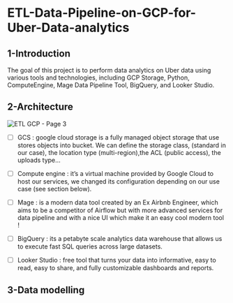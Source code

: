 # ETL-Data-Pipeline-on-GCP-for-Uber-Data-analytics
## 1-Introduction
The goal of this project is to perform data analytics on Uber data using various tools and technologies, including GCP Storage, Python, ComputeEngine, Mage Data Pipeline Tool, BigQuery, and Looker Studio.

## 2-Architecture
![ETL GCP  - Page 3](https://github.com/hafsaelgha/ETL-Data-Pipeline-on-GCP-for-Uber-Data-analytics/assets/99973359/78b0e7ea-f498-48ab-8ac8-fa055dde08f3)
- [ ] GCS : google cloud storage is a fully managed object storage that use stores objects into bucket. We can define the storage class, (standard in our case), the location type (multi-region),the ACL (public access), the uploads type… 
- [ ] Compute engine : it’s a virtual machine provided by Google Cloud to host our services, we changed its configuration depending on our use case (see section below).
- [ ] Mage : is a modern data tool created by an Ex Airbnb Engineer, which aims to be a competitor of Airflow but with more advanced services for data pipeline and with a nice UI which make it an easy cool modern tool ! 
- [ ] BigQuery : its a petabyte scale analytics data warehouse that allows us to execute fast SQL queries across large datasets.
- [ ] Looker Studio : free tool that turns your data into informative, easy to read, easy to share, and fully customizable dashboards and reports.


## 3-Data modelling


